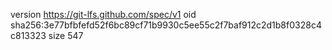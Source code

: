 version https://git-lfs.github.com/spec/v1
oid sha256:3e77bfbfefd52f6bc89cf71b9930c5ee55c2f7baf912c2d1b8f0328c4c813323
size 547
